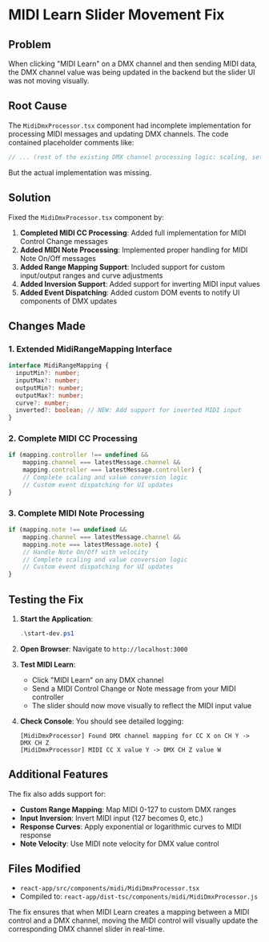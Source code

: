 # MIDI Learn Slider Movement Fix

## Problem
When clicking "MIDI Learn" on a DMX channel and then sending MIDI data, the DMX channel value was being updated in the backend but the slider UI was not moving visually.

## Root Cause
The `MidiDmxProcessor.tsx` component had incomplete implementation for processing MIDI messages and updating DMX channels. The code contained placeholder comments like:
```typescript
// ... (rest of the existing DMX channel processing logic: scaling, setDmxChannel, event dispatch) ...
```
But the actual implementation was missing.

## Solution
Fixed the `MidiDmxProcessor.tsx` component by:

1. **Completed MIDI CC Processing**: Added full implementation for MIDI Control Change messages
2. **Added MIDI Note Processing**: Implemented proper handling for MIDI Note On/Off messages
3. **Added Range Mapping Support**: Included support for custom input/output ranges and curve adjustments
4. **Added Inversion Support**: Added support for inverting MIDI input values
5. **Added Event Dispatching**: Added custom DOM events to notify UI components of DMX updates

## Changes Made

### 1. Extended MidiRangeMapping Interface
```typescript
interface MidiRangeMapping {
  inputMin?: number;
  inputMax?: number;
  outputMin?: number;
  outputMax?: number;
  curve?: number;
  inverted?: boolean; // NEW: Add support for inverted MIDI input
}
```

### 2. Complete MIDI CC Processing
```typescript
if (mapping.controller !== undefined &&
    mapping.channel === latestMessage.channel &&
    mapping.controller === latestMessage.controller) {
    // Complete scaling and value conversion logic
    // Custom event dispatching for UI updates
}
```

### 3. Complete MIDI Note Processing
```typescript
if (mapping.note !== undefined &&
    mapping.channel === latestMessage.channel &&
    mapping.note === latestMessage.note) {
    // Handle Note On/Off with velocity
    // Complete scaling and value conversion logic
    // Custom event dispatching for UI updates
}
```

## Testing the Fix

1. **Start the Application**:
   ```powershell
   .\start-dev.ps1
   ```

2. **Open Browser**: Navigate to `http://localhost:3000`

3. **Test MIDI Learn**:
   - Click "MIDI Learn" on any DMX channel
   - Send a MIDI Control Change or Note message from your MIDI controller
   - The slider should now move visually to reflect the MIDI input value

4. **Check Console**: You should see detailed logging:
   ```
   [MidiDmxProcessor] Found DMX channel mapping for CC X on CH Y -> DMX CH Z
   [MidiDmxProcessor] MIDI CC X value Y -> DMX CH Z value W
   ```

## Additional Features

The fix also adds support for:
- **Custom Range Mapping**: Map MIDI 0-127 to custom DMX ranges
- **Input Inversion**: Invert MIDI input (127 becomes 0, etc.)
- **Response Curves**: Apply exponential or logarithmic curves to MIDI response
- **Note Velocity**: Use MIDI note velocity for DMX value control

## Files Modified
- `react-app/src/components/midi/MidiDmxProcessor.tsx`
- Compiled to: `react-app/dist-tsc/components/midi/MidiDmxProcessor.js`

The fix ensures that when MIDI Learn creates a mapping between a MIDI control and a DMX channel, moving the MIDI control will visually update the corresponding DMX channel slider in real-time.